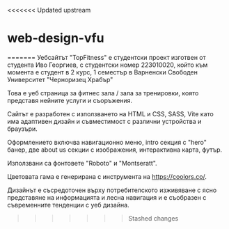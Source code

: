 <<<<<<< Updated upstream
# web-design-vfu
 
=======
Уебсайтът "TopFitness" е студентски проект изготвен от студента Иво Георгиев, с студентски номер 223010020, който към момента е студент в 2 курс, 1 семестър в Варненски Свободен Университет "Черноризец Храбър"

Това е уеб страница за фитнес зала / зала за тренировки, която представя нейните услуги и съоръжения.

Сайтът е разработен с използването на HTML и CSS, SASS, Vite като има адаптивен дизайн и съвместимост с различни устройства и браузъри.

Оформлението включва навигационно меню, intro секция с "hero" банер, две about us секции с изображения, интерактивна карта, футър.

Използвани са фонтовете "Roboto" и "Montseratt".

Цветовата гама е генерирана с инструмента на https://coolors.co/.

Дизайнът е съсредоточен върху потребителското изживяване с ясно представяне на информацията и лесна навигация и е съобразен с съвременните тенденции с уеб дизайна.
>>>>>>> Stashed changes
